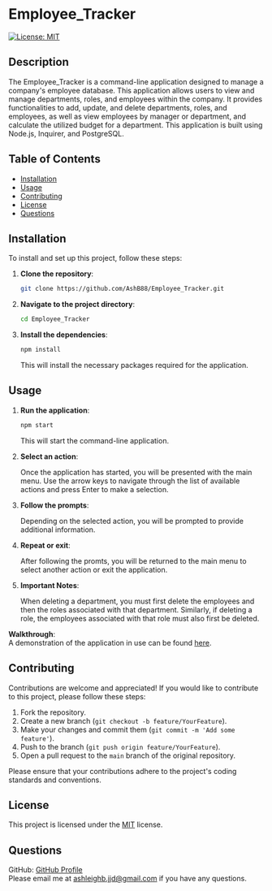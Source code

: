 # Employee_Tracker

[![License: MIT](https://img.shields.io/badge/License-MIT-yellow.svg)](https://opensource.org/licenses/MIT)

## Description
The Employee_Tracker is a command-line application designed to manage a company's employee database. This application allows users to view and manage departments, roles, and employees within the company. It provides functionalities to add, update, and delete departments, roles, and employees, as well as view employees by manager or department, and calculate the utilized budget for a department. This application is built using Node.js, Inquirer, and PostgreSQL.

## Table of Contents
- [Installation](#installation)
- [Usage](#usage)
- [Contributing](#contributing)
- [License](#license)
- [Questions](#questions)

## Installation
To install and set up this project, follow these steps:

1. **Clone the repository**:

    ```bash
    git clone https://github.com/AshB88/Employee_Tracker.git
    ```

2. **Navigate to the project directory**:

    ```bash
    cd Employee_Tracker
    ```

3. **Install the dependencies**:

    ```bash
    npm install
    ```
    This will install the necessary packages required for the application.

## Usage

1. **Run the application**:

    ```bash
    npm start
    ```
    This will start the command-line application.

2. **Select an action**:

    Once the application has started, you will be presented with the main menu. Use the arrow keys to navigate through the list of available actions and press Enter to make a selection.

3. **Follow the prompts**:

    Depending on the selected action, you will be prompted to provide additional information.

4. **Repeat or exit**:

    After following the promts, you will be returned to the main menu to select another action or exit the application.

5. **Important Notes**:

    When deleting a department, you must first delete the employees and then the roles associated with that department. Similarly, if deleting a role, the employees associated with that role must also first be deleted.

**Walkthrough**:  
 A demonstration of the application in use can be found [here](https://drive.google.com/file/d/1mMlmI6IcqoYhlG_OeL85Tp55BBnBA6PF/view?usp=sharing).

## Contributing
Contributions are welcome and appreciated! If you would like to contribute to this project, please follow these steps:

1. Fork the repository.
2. Create a new branch (`git checkout -b feature/YourFeature`).
3. Make your changes and commit them (`git commit -m 'Add some feature'`).
4. Push to the branch (`git push origin feature/YourFeature`).
5. Open a pull request to the `main` branch of the original repository.

Please ensure that your contributions adhere to the project's coding standards and conventions.

## License
This project is licensed under the [MIT](https://opensource.org/licenses/MIT) license.

## Questions
GitHub: [GitHub Profile](https://github.com/AshB88)  
Please email me at ashleighb.jjd@gmail.com if you have any questions.